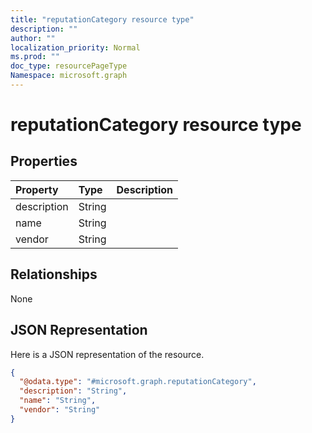 ```yaml
---
title: "reputationCategory resource type"
description: ""
author: ""
localization_priority: Normal
ms.prod: ""
doc_type: resourcePageType
Namespace: microsoft.graph
---
```



# reputationCategory resource type



## Properties
|Property|Type|Description|
|:---|:---|:---|
|description|String||
|name|String||
|vendor|String||

## Relationships
None

## JSON Representation
Here is a JSON representation of the resource.
<!-- {
  "blockType": "resource",
  "@odata.type": "microsoft.graph.reputationCategory"
}
-->
``` json
{
  "@odata.type": "#microsoft.graph.reputationCategory",
  "description": "String",
  "name": "String",
  "vendor": "String"
}
```

